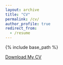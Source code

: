```yaml
---
layout: archive
title: "CV"
permalink: /cv/
author_profile: true
redirect_from:
  - /resume
---
```


{% include base_path %}

[Download My CV](assets/files/cv.pdf)
